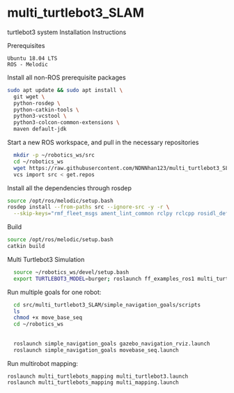 # multi_turtlebot3_SLAM
turtlebot3 system
Installation Instructions

Prerequisites

    Ubuntu 18.04 LTS
    ROS - Melodic


Install all non-ROS prerequisite packages

```bash
sudo apt update && sudo apt install \
  git wget \
  python-rosdep \
  python-catkin-tools \
  python3-vcstool \
  python3-colcon-common-extensions \
  maven default-jdk   
```
  
Start a new ROS workspace, and pull in the necessary repositories
```bash
  mkdir -p ~/robotics_ws/src
  cd ~/robotics_ws
  wget https://raw.githubusercontent.com/NDNNhan123/multi_turtlebot3_SLAM/master/get.repos
  vcs import src < get.repos
  ```

Install all the dependencies through rosdep
```bash
source /opt/ros/melodic/setup.bash
rosdep install --from-paths src --ignore-src -y -r \
  --skip-keys="rmf_fleet_msgs ament_lint_common rclpy rclcpp rosidl_default_generators ament_cmake builtin_interfaces"
```
 Build
 ```bash
 source /opt/ros/melodic/setup.bash
 catkin build
 ```
 
 Multi Turtlebot3 Simulation
 ```bash
   source ~/robotics_ws/devel/setup.bash
   export TURTLEBOT3_MODEL=burger; roslaunch ff_examples_ros1 multi_turtlebot3_ff.launch
 ```
   
 Run multiple goals for one robot:
  ```bash
    cd src/multi_turtlebot3_SLAM/simple_navigation_goals/scripts
    ls
    chmod +x move_base_seq 
    cd ~/robotics_ws
    
    
    roslaunch simple_navigation_goals gazebo_navigation_rviz.launch
    roslaunch simple_navigation_goals movebase_seq.launch
  ```
 Run multirobot mapping:
 
    roslaunch multi_turtlebots_mapping multi_turtlebot3.launch
    roslaunch multi_turtlebots_mapping multi_mapping.launch
